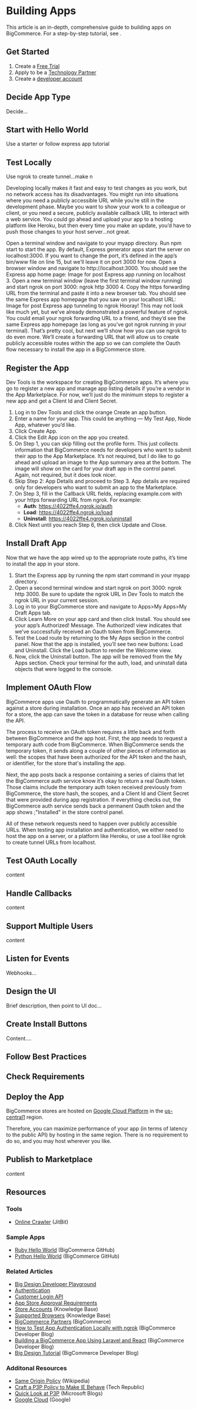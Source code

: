 # Building Apps

This article is an in-depth, comprehensive guide to building apps on BigCommerce. For a step-by-step tutorial, see []().

## Get Started
1. Create a [Free Trial](https://www.bigcommerce.com/essentials/free-trial)
2. Apply to be a [Technology Partner](https://developer.bigcommerce.com/api-docs/partner/becoming-a-partner)
3. Create a [developer account](https://devtools.bigcommerce.com/)

## Decide App Type
Decide...

## Start with Hello World
Use a starter or follow express app tutorial

## Test Locally
Use ngrok to create tunnel...make n

Developing locally makes it fast and easy to test changes as you work, but no network access has its disadvantages. You might run into situations where you need a publicly accessible URL while you’re still in the development phase. Maybe you want to show your work to a colleague or client, or you need a secure, publicly available callback URL to interact with a web service. You could go ahead and upload your app to a hosting platform like Heroku, but then every time you make an update, you’d have to push those changes to your host server…not great.

Open a terminal window and navigate to your myapp directory. Run npm start to start the app. By default, Express generator apps start the server on localhost:3000. If you want to change the port, it’s defined in the app’s bin/www file on line 15, but we’ll leave it on port 3000 for now.
Open a browser window and navigate to http://localhost:3000. You should see the Express app home page:
Image for post
Express app running on localhost
3. Open a new terminal window (leave the first terminal window running) and start ngrok on port 3000:
ngrok http 3000
4. Copy the https forwarding URL from the terminal and paste it into a new browser tab. You should see the same Express app homepage that you saw on your localhost URL:
Image for post
Express app tunneling to ngrok
Hooray! This may not look like much yet, but we’ve already demonstrated a powerful feature of ngrok. You could email your ngrok forwarding URL to a friend, and they’d see the same Express app homepage (as long as you’ve got ngrok running in your terminal). That’s pretty cool, but next we’ll show how you can use ngrok to do even more. We’ll create a forwarding URL that will allow us to create publicly accessible routes within the app so we can complete the Oauth flow necessary to install the app in a BigCommerce store.

## Register the App
Dev Tools is the workspace for creating BigCommerce apps. It’s where you go to register a new app and manage app listing details if you’re a vendor in the App Marketplace. For now, we’ll just do the minimum steps to register a new app and get a Client Id and Client Secret.
1. Log in to Dev Tools and click the orange Create an app button.
1. Enter a name for your app. This could be anything — My Test App, Node App, whatever you’d like.
1. Click Create App.
1. Click the Edit App icon on the app you created.
1. On Step 1, you can skip filling out the profile form. This just collects information that BigCommerce needs for developers who want to submit their app to the App Marketplace. It’s not required, but I do like to go ahead and upload an image to the App summary area at the bottom. The image will show on the card for your draft app in the control panel. Again, not required, but it does look nicer.
1. Skip Step 2: App Details and proceed to Step 3. App details are required only for developers who want to submit an app to the Marketplace.
1. On Step 3, fill in the Callback URL fields, replacing example.com with your https forwarding URL from ngrok. For example:
   * **Auth**: https://4022ffe4.ngrok.io/auth
   * **Load**: https://4022ffe4.ngrok.io/load
   * **Uninstall**: https://4022ffe4.ngrok.io/uninstall
1. Click Next until you reach Step 6, then click Update and Close.

## Install Draft App
Now that we have the app wired up to the appropriate route paths, it’s time to install the app in your store.
1. Start the Express app by running the npm start command in your myapp directory.
1. Open a second terminal window and start ngrok on port 3000: ngrok http 3000. Be sure to update the ngrok URL in Dev Tools to match the ngrok URL in your current session.
1. Log in to your BigCommerce store and navigate to Apps>My Apps>My Draft Apps tab.
1. Click Learn More on your app card and then click Install. You should see your app’s Authorized! Message. The Authorized! view indicates that we’ve successfully received an Oauth token from BigCommerce.
1. Test the Load route by returning to the My Apps section in the control panel. Now that the app is installed, you’ll see two new buttons: Load and Uninstall. Click the Load button to render the Welcome view.
1. Now, click the Uninstall button. The app will be removed from the My Apps section. Check your terminal for the auth, load, and uninstall data objects that were logged to the console.

## Implement OAuth Flow
BigCommerce apps use Oauth to programmatically generate an API token against a store during installation. Once an app has received an API token for a store, the app can save the token in a database for reuse when calling the API.

The process to receive an OAuth token requires a little back and forth between BigCommerce and the app host. First, the app needs to request a temporary auth code from BigCommerce. When BigCommerce sends the temporary token, it sends along a couple of other pieces of information as well: the scopes that have been authorized for the API token and the hash, or identifier, for the store that's installing the app.

Next, the app posts back a response containing a series of claims that let the BigCommerce auth service know it’s okay to return a real Oauth token. Those claims include the temporary auth token received previously from BigCommerce, the store hash, the scopes, and a Client Id and Client Secret that were provided during app registration. If everything checks out, the BigCommerce auth service sends back a permanent Oauth token and the app shows ;"Installed" in the store control panel.

All of these network requests need to happen over publicly accessible URLs. When testing app installation and authentication, we either need to host the app on a server, or a platform like Heroku, or use a tool like ngrok to create tunnel URLs from localhost.

## Test OAuth Locally
content

## Handle Callbacks
content

## Support Multiple Users
content

## Listen for Events
Webhooks...

## Design the UI
Brief description, then point to UI doc...

## Create Install Buttons
Content....

## Follow Best Practices

## Check Requirements

## Deploy the App
BigCommerce stores are hosted on [Google Cloud Platform](https://cloud.google.com/) in the [us-central1](https://cloud.google.com/compute/docs/regions-zones/) region.

Therefore, you can maximize performance of your app (in terms of latency to the public API) by hosting in the same region. There is no requirement to do so, and you may host wherever you like.

## Publish to Marketplace
content

## Resources

### Tools
* [Online Crawler](https://www.jitbit.com/sslcheck/) (JitBit)
### Sample Apps
* [Ruby Hello World](https://github.com/bigcommerce/omniauth-bigcommerce) (BigCommerce GitHub)
* [Python Hello World](https://github.com/bigcommerce/hello-world-app-python-flask) (BigCommerce GitHub)
### Related Articles
* [Big Design Developer Playground](https://developer.bigcommerce.com/big-design/)
* [Authentication](https://developer.bigcommerce.com/api-docs/getting-started/authentication)
* [Customer Login API](https://developer.bigcommerce.com/api-docs/customers/customer-login-api)
* [App Store Approval Requirements](https://developer.bigcommerce.com/api-docs/partner/app-store-approval-requirements)
* [Store Accounts](https://support.bigcommerce.com/s/article/Store-API-Accounts#creating) (Knowledge Base)
* [Supported Browsers](https://support.bigcommerce.com/s/article/Themes-Supported-Browsers) (Knowledge Base)
* [BigCommerce Partners](https://www.bigcommerce.com/partners/) (BigCommerce)
* [How to Test App Authentication Locally with ngrok](https://medium.com/bigcommerce-developer-blog/how-to-test-app-authentication-locally-with-ngrok-149150bfe4cf) (BigCommerce Developer Blog)
* [Building a BigCommerce App Using Laravel and React](https://medium.com/bigcommerce-developer-blog/building-a-bigcommerce-app-using-laravel-and-react-711ceceb5006) (BigCommerce Developer Blog)
* [Big Design Tutorial](https://medium.com/bigcommerce-developer-blog/bigdesign-build-native-looking-uis-with-the-bigcommerce-design-system-fb06a01a24f2) (BigCommerce Developer Blog)
### Additonal Resources
* [Same Origin Policy](https://en.wikipedia.org/wiki/Same-origin_policy) (Wikipedia)
* [Craft a P3P Policy to Make IE Behave](https://www.techrepublic.com/blog/software-engineer/craft-a-p3p-policy-to-make-ie-behave/) (Tech Republic)
* [Quick Look at P3P](https://blogs.msdn.microsoft.com/ieinternals/2013/09/17/a-quick-look-at-p3p/) (Microsoft Blogs)
* [Google Cloud](https://cloud.google.com/) (Google)
